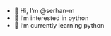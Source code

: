 - 👋 Hi, I’m @serhan-m
- 👀 I’m interested in python
- 🌱 I’m currently learning python
 

<!---
serhan-m/serhan-m is a ✨ special ✨ repository because its `README.md` (this file) appears on your GitHub profile.
You can click the Preview link to take a look at your changes.
--->
